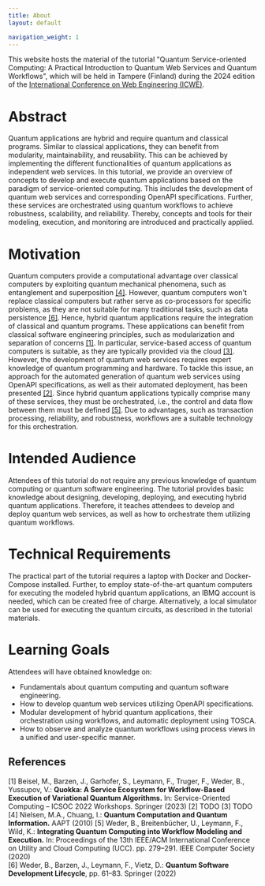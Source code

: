 ```yaml
---
title: About
layout: default

navigation_weight: 1
---
```


This website hosts the material of the tutorial "Quantum Service-oriented Computing: A Practical Introduction to Quantum Web Services and Quantum Workflows", which will be held in Tampere (Finland) during the 2024 edition of the [International Conference on Web Engineering (ICWE)](https://icwe2024.webengineering.org/).

# Abstract

Quantum applications are hybrid and require quantum and classical programs.
Similar to classical applications, they can benefit from modularity, maintainability, and reusability.
This can be achieved by implementing the different functionalities of quantum applications as independent web services.
In this tutorial, we provide an overview of concepts to develop and execute quantum applications based on the paradigm of service-oriented computing.
This includes the development of quantum web services and corresponding OpenAPI specifications.
Further, these services are orchestrated using quantum workflows to achieve robustness, scalability, and reliability.
Thereby, concepts and tools for their modeling, execution, and monitoring are introduced and practically applied.

# Motivation 

Quantum computers provide a computational advantage over classical computers by exploiting quantum mechanical phenomena, such as entanglement and superposition [[4]](#4).
However, quantum computers won't replace classical computers but rather serve as co-processors for specific problems, as they are not suitable for many traditional tasks, such as data persistence [[6]](#6).
Hence, hybrid quantum applications require the integration of classical and quantum programs.
These applications can benefit from classical software engineering principles, such as modularization and separation of concerns [[1]](#1).
In particular, service-based access of quantum computers is suitable, as they are typically provided via the cloud [[3]](#3).
However, the development of quantum web services requires expert knowledge of quantum programming and hardware.
To tackle this issue, an approach for the automated generation of quantum web services using OpenAPI specifications, as well as their automated deployment, has been presented [[2]](#2).
Since hybrid quantum applications typically comprise many of these services, they must be orchestrated, i.e., the control and data flow between them must be defined [[5]](#5).
Due to advantages, such as transaction processing, reliability, and robustness, workflows are a suitable technology for this orchestration.

# Intended Audience

Attendees of this tutorial do not require any previous knowledge of quantum computing or quantum software engineering.
The tutorial provides basic knowledge about designing, developing, deploying, and executing hybrid quantum applications.
Therefore, it teaches attendees to develop and deploy quantum web services, as well as how to orchestrate them utilizing quantum workflows.

# Technical Requirements

The practical part of the tutorial requires a laptop with Docker and Docker-Compose installed.
Further, to employ state-of-the-art quantum computers for executing the modeled hybrid quantum applications, an IBMQ account is needed, which can be created free of charge.
Alternatively, a local simulator can be used for executing the quantum circuits, as described in the tutorial materials.

# Learning Goals

Attendees will have obtained knowledge on:

- Fundamentals about quantum computing and quantum software engineering.
- How to develop quantum web services utilizing OpenAPI specifications.
- Modular development of hybrid quantum applications, their orchestration using workflows, and automatic deployment using TOSCA.
- How to observe and analyze quantum workflows using process views in a unified and user-specific manner.

## References

<a id="1">[1]</a> Beisel, M., Barzen, J., Garhofer, S., Leymann, F., Truger, F., Weder, B., Yussupov, V.: **Quokka: A Service Ecosystem for Workflow-Based Execution of Variational Quantum Algorithms.** In: Service-Oriented Computing – ICSOC 2022 Workshops. Springer (2023)
<a id="2">[2]</a> TODO
<a id="3">[3]</a> TODO
<a id="4">[4]</a> Nielsen, M.A., Chuang, I.: **Quantum Computation and Quantum Information.** AAPT (2010)
<a id="5">[5]</a> Weder, B., Breitenbücher, U., Leymann, F., Wild, K.: **Integrating Quantum Computing into Workflow Modeling and Execution.** In: Proceedings of the 13th IEEE/ACM International Conference on Utility and Cloud Computing (UCC). pp. 279–291. IEEE Computer Society (2020)  
<a id="6">[6]</a> Weder, B., Barzen, J., Leymann, F., Vietz, D.: **Quantum Software Development Lifecycle**, pp. 61–83. Springer (2022)  
